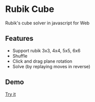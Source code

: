 # Rubik Cube
Rubik's cube solver in javascript for Web

## Features
 * Support rubik 3x3, 4x4, 5x5, 6x6
 * Shuffle
 * Click and drag plane rotation
 * Solve (by replaying moves in reverse)
## Demo
[Try it](https://tranthaituananh.github.io/Rubik_Cube/)
